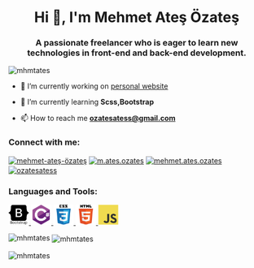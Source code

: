 <h1 align="center">Hi 👋, I'm Mehmet Ateş Özateş</h1>
<h3 align="center">A passionate freelancer who is eager to learn new technologies in front-end and back-end development.</h3>

<p align="left"> <img src="https://komarev.com/ghpvc/?username=mhmtates&label=Profile%20views&color=0e75b6&style=flat" alt="mhmtates" /> </p>

- 🔭 I’m currently working on [personal website](https://github.com/mhmtates/personal-website)

- 🌱 I’m currently learning **Scss,Bootstrap**

- 📫 How to reach me **ozatesatess@gmail.com**

<h3 align="left">Connect with me:</h3>
<p align="left">
<a href="https://linkedin.com/in/mehmet-ateş-özateş" target="blank"><img align="center" src="https://raw.githubusercontent.com/rahuldkjain/github-profile-readme-generator/master/src/images/icons/Social/linked-in-alt.svg" alt="mehmet-ateş-özateş" height="30" width="40" /></a>
<a href="https://fb.com/m.ates.ozates" target="blank"><img align="center" src="https://raw.githubusercontent.com/rahuldkjain/github-profile-readme-generator/master/src/images/icons/Social/facebook.svg" alt="m.ates.ozates" height="30" width="40" /></a>
<a href="https://instagram.com/mehmet.ates.ozates" target="blank"><img align="center" src="https://raw.githubusercontent.com/rahuldkjain/github-profile-readme-generator/master/src/images/icons/Social/instagram.svg" alt="mehmet.ates.ozates" height="30" width="40" /></a>
<a href="https://www.hackerrank.com/ozatesatess" target="blank"><img align="center" src="https://raw.githubusercontent.com/rahuldkjain/github-profile-readme-generator/master/src/images/icons/Social/hackerrank.svg" alt="ozatesatess" height="30" width="40" /></a>
</p>

<h3 align="left">Languages and Tools:</h3>
<p align="left"> <a href="https://getbootstrap.com" target="_blank" rel="noreferrer"> <img src="https://raw.githubusercontent.com/devicons/devicon/master/icons/bootstrap/bootstrap-plain-wordmark.svg" alt="bootstrap" width="40" height="40"/> </a> <a href="https://www.w3schools.com/cs/" target="_blank" rel="noreferrer"> <img src="https://raw.githubusercontent.com/devicons/devicon/master/icons/csharp/csharp-original.svg" alt="csharp" width="40" height="40"/> </a> <a href="https://www.w3schools.com/css/" target="_blank" rel="noreferrer"> <img src="https://raw.githubusercontent.com/devicons/devicon/master/icons/css3/css3-original-wordmark.svg" alt="css3" width="40" height="40"/> </a> <a href="https://www.w3.org/html/" target="_blank" rel="noreferrer"> <img src="https://raw.githubusercontent.com/devicons/devicon/master/icons/html5/html5-original-wordmark.svg" alt="html5" width="40" height="40"/> </a> <a href="https://developer.mozilla.org/en-US/docs/Web/JavaScript" target="_blank" rel="noreferrer"> <img src="https://raw.githubusercontent.com/devicons/devicon/master/icons/javascript/javascript-original.svg" alt="javascript" width="40" height="40"/> </a> </p>

<p><img align="left" src="https://github-readme-stats.vercel.app/api/top-langs?username=mhmtates&show_icons=true&locale=en&layout=compact" alt="mhmtates" /></p>

<p>&nbsp;<img align="center" src="https://github-readme-stats.vercel.app/api?username=mhmtates&show_icons=true&locale=en" alt="mhmtates" /></p>

<p><img align="center" src="https://github-readme-streak-stats.herokuapp.com/?user=mhmtates&" alt="mhmtates" /></p>
